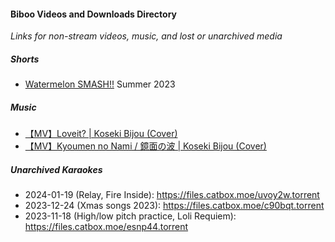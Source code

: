 #### Biboo Videos and Downloads Directory
*Links for non-stream videos, music, and lost or unarchived media*

##### Shorts
- [Watermelon SMASH!!](https://www.youtube.com/watch?v=aPeQamBdDi0) Summer 2023 

##### Music
- [【MV】Loveit? | Koseki Bijou (Cover)](https://www.youtube.com/watch?v=NfhJK602XdE)
- [【MV】Kyoumen no Nami / 鏡面の波 | Koseki Bijou (Cover)](https://www.youtube.com/watch?v=Akn_Gdi05Ys)

##### Unarchived Karaokes
- 2024-01-19 (Relay, Fire Inside): https://files.catbox.moe/uvoy2w.torrent
- 2023-12-24 (Xmas songs 2023): https://files.catbox.moe/c90bqt.torrent
- 2023-11-18 (High/low pitch practice, Loli Requiem): https://files.catbox.moe/esnp44.torrent